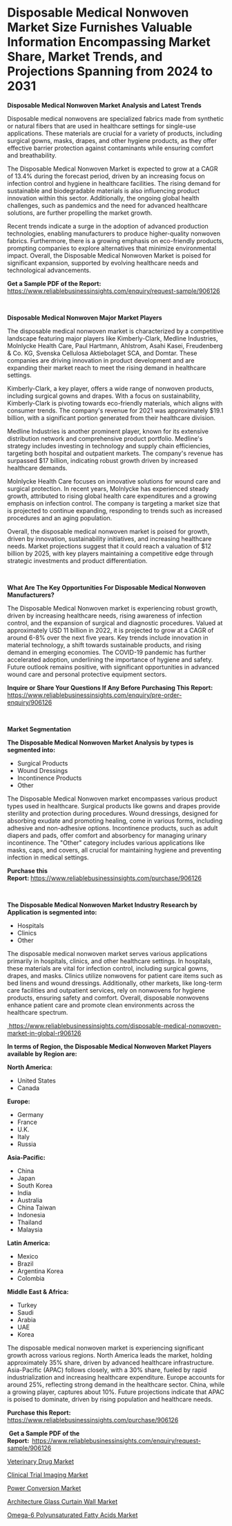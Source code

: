 <p><h1>Disposable Medical Nonwoven Market Size Furnishes Valuable Information Encompassing Market Share, Market Trends, and Projections Spanning from 2024 to 2031</h1></p><p><strong>Disposable Medical Nonwoven Market Analysis and Latest Trends</strong></p>
<p><p>Disposable medical nonwovens are specialized fabrics made from synthetic or natural fibers that are used in healthcare settings for single-use applications. These materials are crucial for a variety of products, including surgical gowns, masks, drapes, and other hygiene products, as they offer effective barrier protection against contaminants while ensuring comfort and breathability.</p><p>The Disposable Medical Nonwoven Market is expected to grow at a CAGR of 13.4% during the forecast period, driven by an increasing focus on infection control and hygiene in healthcare facilities. The rising demand for sustainable and biodegradable materials is also influencing product innovation within this sector. Additionally, the ongoing global health challenges, such as pandemics and the need for advanced healthcare solutions, are further propelling the market growth.</p><p>Recent trends indicate a surge in the adoption of advanced production technologies, enabling manufacturers to produce higher-quality nonwoven fabrics. Furthermore, there is a growing emphasis on eco-friendly products, prompting companies to explore alternatives that minimize environmental impact. Overall, the Disposable Medical Nonwoven Market is poised for significant expansion, supported by evolving healthcare needs and technological advancements.</p></p>
<p><strong>Get a Sample PDF of the Report:&nbsp;</strong> <a href="https://www.reliablebusinessinsights.com/enquiry/request-sample/906126?utm_campaign=1121&utm_medium=2&utm_source=Github&utm_content=ia&utm_term=25122024&utm_id=disposable-medical-nonwoven">https://www.reliablebusinessinsights.com/enquiry/request-sample/906126</a></p>
<p>&nbsp;</p>
<p><strong>Disposable Medical Nonwoven Major Market Players</strong></p>
<p><p>The disposable medical nonwoven market is characterized by a competitive landscape featuring major players like Kimberly-Clark, Medline Industries, Molnlycke Health Care, Paul Hartmann, Ahlstrom, Asahi Kasei, Freudenberg & Co. KG, Svenska Cellulosa Aktiebolaget SCA, and Domtar. These companies are driving innovation in product development and are expanding their market reach to meet the rising demand in healthcare settings.</p><p>Kimberly-Clark, a key player, offers a wide range of nonwoven products, including surgical gowns and drapes. With a focus on sustainability, Kimberly-Clark is pivoting towards eco-friendly materials, which aligns with consumer trends. The company's revenue for 2021 was approximately $19.1 billion, with a significant portion generated from their healthcare division.</p><p>Medline Industries is another prominent player, known for its extensive distribution network and comprehensive product portfolio. Medline's strategy includes investing in technology and supply chain efficiencies, targeting both hospital and outpatient markets. The company's revenue has surpassed $17 billion, indicating robust growth driven by increased healthcare demands.</p><p>Molnlycke Health Care focuses on innovative solutions for wound care and surgical protection. In recent years, Molnlycke has experienced steady growth, attributed to rising global health care expenditures and a growing emphasis on infection control. The company is targeting a market size that is projected to continue expanding, responding to trends such as increased procedures and an aging population.</p><p>Overall, the disposable medical nonwoven market is poised for growth, driven by innovation, sustainability initiatives, and increasing healthcare needs. Market projections suggest that it could reach a valuation of $12 billion by 2025, with key players maintaining a competitive edge through strategic investments and product differentiation.</p></p>
<p>&nbsp;</p>
<p><strong>What Are The Key Opportunities For Disposable Medical Nonwoven Manufacturers?</strong></p>
<p><p>The Disposable Medical Nonwoven market is experiencing robust growth, driven by increasing healthcare needs, rising awareness of infection control, and the expansion of surgical and diagnostic procedures. Valued at approximately USD 11 billion in 2022, it is projected to grow at a CAGR of around 6-8% over the next five years. Key trends include innovation in material technology, a shift towards sustainable products, and rising demand in emerging economies. The COVID-19 pandemic has further accelerated adoption, underlining the importance of hygiene and safety. Future outlook remains positive, with significant opportunities in advanced wound care and personal protective equipment sectors.</p></p>
<p><strong>Inquire or Share Your Questions If Any Before Purchasing This Report:</strong> <a href="https://www.reliablebusinessinsights.com/enquiry/pre-order-enquiry/906126?utm_campaign=1121&utm_medium=2&utm_source=Github&utm_content=ia&utm_term=25122024&utm_id=disposable-medical-nonwoven">https://www.reliablebusinessinsights.com/enquiry/pre-order-enquiry/906126</a></p>
<p>&nbsp;</p>
<p><strong>Market Segmentation</strong></p>
<p><strong>The Disposable Medical Nonwoven Market Analysis by types is segmented into:</strong></p>
<p><ul><li>Surgical Products</li><li>Wound Dressings</li><li>Incontinence Products</li><li>Other</li></ul></p>
<p><p>The Disposable Medical Nonwoven market encompasses various product types used in healthcare. Surgical products like gowns and drapes provide sterility and protection during procedures. Wound dressings, designed for absorbing exudate and promoting healing, come in various forms, including adhesive and non-adhesive options. Incontinence products, such as adult diapers and pads, offer comfort and absorbency for managing urinary incontinence. The "Other" category includes various applications like masks, caps, and covers, all crucial for maintaining hygiene and preventing infection in medical settings.</p></p>
<p><strong>Purchase this Report:&nbsp;</strong><a href="https://www.reliablebusinessinsights.com/purchase/906126?utm_campaign=1121&utm_medium=2&utm_source=Github&utm_content=ia&utm_term=25122024&utm_id=disposable-medical-nonwoven">https://www.reliablebusinessinsights.com/purchase/906126</a></p>
<p>&nbsp;</p>
<p><strong>The Disposable Medical Nonwoven Market Industry Research by Application is segmented into:</strong></p>
<p><ul><li>Hospitals</li><li>Clinics</li><li>Other</li></ul></p>
<p><p>The disposable medical nonwoven market serves various applications primarily in hospitals, clinics, and other healthcare settings. In hospitals, these materials are vital for infection control, including surgical gowns, drapes, and masks. Clinics utilize nonwovens for patient care items such as bed linens and wound dressings. Additionally, other markets, like long-term care facilities and outpatient services, rely on nonwovens for hygiene products, ensuring safety and comfort. Overall, disposable nonwovens enhance patient care and promote clean environments across the healthcare spectrum.</p></p>
<p><a href="https://www.reliablebusinessinsights.com/disposable-medical-nonwoven-market-in-global-r906126?utm_campaign=1121&utm_medium=2&utm_source=Github&utm_content=ia&utm_term=25122024&utm_id=disposable-medical-nonwoven">&nbsp;https://www.reliablebusinessinsights.com/disposable-medical-nonwoven-market-in-global-r906126</a></p>
<p><strong>In terms of Region, the Disposable Medical Nonwoven Market Players available by Region are:</strong></p>
<p>
    <p> <strong> North America: </strong>
        <ul>
            <li>United States</li>
            <li>Canada</li>
        </ul>
        </p> 
    <p> <strong> Europe: </strong>
        <ul>
            <li>Germany</li>
            <li>France</li>
            <li>U.K.</li>
            <li>Italy</li>
            <li>Russia</li>
        </ul>
        </p> 
    <p> <strong> Asia-Pacific: </strong>
        <ul>
            <li>China</li>
            <li>Japan</li>
            <li>South Korea</li>
            <li>India</li>
            <li>Australia</li>
            <li>China Taiwan</li>
            <li>Indonesia</li>
            <li>Thailand</li>
            <li>Malaysia</li>
        </ul>
        </p> 
    <p> <strong> Latin America: </strong>
        <ul>
            <li>Mexico</li>
            <li>Brazil</li>
            <li>Argentina Korea</li>
            <li>Colombia</li>
        </ul>
        </p> 
    <p> <strong> Middle East & Africa: </strong>
        <ul>
            <li>Turkey</li>
            <li>Saudi</li>
            <li>Arabia</li>
            <li>UAE</li>
            <li>Korea</li>
        </ul>
    </p>
    </p>
<p><p>The disposable medical nonwoven market is experiencing significant growth across various regions. North America leads the market, holding approximately 35% share, driven by advanced healthcare infrastructure. Asia-Pacific (APAC) follows closely, with a 30% share, fueled by rapid industrialization and increasing healthcare expenditure. Europe accounts for around 25%, reflecting strong demand in the healthcare sector. China, while a growing player, captures about 10%. Future projections indicate that APAC is poised to dominate, driven by rising population and healthcare needs.</p></p>
<p><strong>Purchase this Report: </strong><a href="https://www.reliablebusinessinsights.com/purchase/906126?utm_campaign=1121&utm_medium=2&utm_source=Github&utm_content=ia&utm_term=25122024&utm_id=disposable-medical-nonwoven">https://www.reliablebusinessinsights.com/purchase/906126</a></p>
<p>&nbsp;<strong>Get a Sample PDF of the Report:&nbsp;&nbsp;</strong><a href="https://www.reliablebusinessinsights.com/enquiry/request-sample/906126?utm_campaign=1121&utm_medium=2&utm_source=Github&utm_content=ia&utm_term=25122024&utm_id=disposable-medical-nonwoven">https://www.reliablebusinessinsights.com/enquiry/request-sample/906126</a></p>
<p><strong></strong></p>
<p><p><a href="https://www.linkedin.com/pulse/in-depth-analysis-veterinary-drug-market-trends-growth-acagrof-wlzuf?utm_campaign=1121&utm_medium=2&utm_source=Github&utm_content=ia&utm_term=25122024&utm_id=disposable-medical-nonwoven">Veterinary Drug Market</a></p><p><a href="https://www.linkedin.com/pulse/clinical-trial-imaging-market-sizeshare-recent-development-sales-7yjxf?utm_campaign=1121&utm_medium=2&utm_source=Github&utm_content=ia&utm_term=25122024&utm_id=disposable-medical-nonwoven">Clinical Trial Imaging Market</a></p><p><a href="https://www.linkedin.com/pulse/exploring-growth-opportunities-power-conversion-market-fuoxe?utm_campaign=1121&utm_medium=2&utm_source=Github&utm_content=ia&utm_term=25122024&utm_id=disposable-medical-nonwoven">Power Conversion Market</a></p><p><a href="https://github.com/guneycigdem35/Market-Research-Report-List-5/blob/main/architecture-glass-curtain-wall-market.md?utm_campaign=1121&utm_medium=2&utm_source=Github&utm_content=ia&utm_term=25122024&utm_id=disposable-medical-nonwoven">Architecture Glass Curtain Wall Market</a></p><p><a href="https://github.com/zuccoshenna242/Market-Research-Report-List-1/blob/main/omega-6-polyunsaturated-fatty-acids-market.md?utm_campaign=1121&utm_medium=2&utm_source=Github&utm_content=ia&utm_term=25122024&utm_id=disposable-medical-nonwoven">Omega-6 Polyunsaturated Fatty Acids Market</a></p></p>